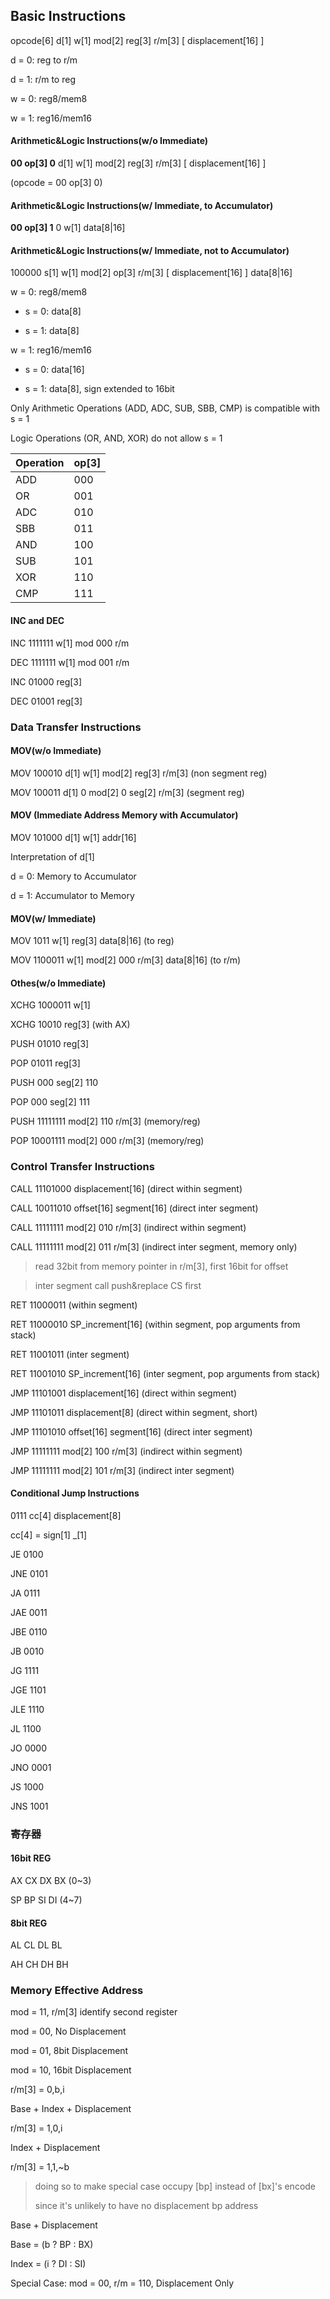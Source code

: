 ## Basic Instructions

opcode[6] d[1] w[1] mod[2] reg[3] r/m[3] [ displacement[16] ]

d = 0: reg to r/m

d = 1: r/m to reg

w = 0: reg8/mem8

w = 1: reg16/mem16

#### Arithmetic&Logic Instructions(w/o Immediate)

**00 op[3] 0** d[1] w[1] mod[2] reg[3] r/m[3] [ displacement[16] ]

(opcode = 00 op[3] 0)

#### Arithmetic&Logic Instructions(w/ Immediate, to Accumulator)

**00 op[3] 1** 0    w[1] data[8|16]

#### Arithmetic&Logic Instructions(w/ Immediate, not to Accumulator)

100000     s[1] w[1] mod[2] op[3] r/m[3] [ displacement[16] ] data[8|16]

w = 0: reg8/mem8

+ s = 0: data[8]

+ s = 1: data[8]

w = 1: reg16/mem16

+ s = 0: data[16]

+ s = 1: data[8], sign extended to 16bit

Only Arithmetic Operations (ADD, ADC, SUB, SBB, CMP) is compatible with s = 1

Logic Operations (OR, AND, XOR) do not allow s = 1

| Operation | op[3] |
| --------- | ----- |
| ADD       | 000   |
| OR        | 001   |
| ADC       | 010   |
| SBB       | 011   |
| AND       | 100   |
| SUB       | 101   |
| XOR       | 110   |
| CMP       | 111   |

#### INC and DEC

INC  1111111 w[1] mod 000 r/m

DEC  1111111 w[1] mod 001 r/m

INC  01000 reg[3]

DEC  01001 reg[3]

### Data Transfer Instructions

#### MOV(w/o Immediate)

MOV  100010 d[1] w[1] mod[2] reg[3] r/m[3] (non segment reg)

MOV  100011 d[1] 0    mod[2] 0 seg[2] r/m[3] (segment reg)

#### MOV (Immediate Address Memory with Accumulator)

MOV  101000 d[1] w[1] addr[16]

Interpretation of d[1]

d = 0: Memory to Accumulator

d = 1: Accumulator to Memory

#### MOV(w/ Immediate)

MOV  1011 w[1] reg[3] data[8|16] (to reg)

MOV  1100011 w[1]     mod[2] 000 r/m[3] data[8|16] (to r/m)

#### Othes(w/o Immediate)

XCHG 1000011 w[1]

XCHG 10010 reg[3] (with AX)

PUSH 01010 reg[3]

POP  01011 reg[3]

PUSH 000 seg[2] 110

POP  000 seg[2] 111

PUSH 11111111 mod[2] 110 r/m[3] (memory/reg)

POP  10001111 mod[2] 000 r/m[3] (memory/reg)

### Control Transfer Instructions

CALL 11101000 displacement[16] (direct within segment)

CALL 10011010 offset[16] segment[16] (direct inter segment)

CALL 11111111 mod[2] 010 r/m[3] (indirect within segment)

CALL 11111111 mod[2] 011 r/m[3] (indirect inter segment, memory only)

> read 32bit from memory pointer in r/m[3], first 16bit for offset

> inter segment call push&replace CS first



RET  11000011 (within segment)

RET  11000010 SP_increment[16] (within segment, pop arguments from stack)

RET  11001011 (inter segment)

RET  11001010 SP_increment[16] (inter segment, pop arguments from stack)



JMP  11101001 displacement[16] (direct within segment)

JMP  11101011 displacement[8] (direct within segment, short)

JMP  11101010 offset[16] segment[16] (direct inter segment)

JMP  11111111 mod[2] 100 r/m[3] (indirect within segment)

JMP  11111111 mod[2] 101 r/m[3] (indirect inter segment)

#### Conditional Jump Instructions

0111 cc[4] displacement[8]

cc[4] = sign[1] _[1] 

JE   0100

JNE  0101



JA   0111

JAE  0011

JBE  0110

JB   0010



JG   1111

JGE  1101

JLE  1110

JL   1100



JO   0000

JNO  0001

JS   1000

JNS  1001





### 寄存器

#### 16bit REG

AX CX DX BX (0~3)

SP BP SI DI (4~7)

#### 8bit REG

AL CL DL BL

AH CH DH BH

### Memory Effective Address

mod = 11, r/m[3] identify second register

mod = 00, No Displacement

mod = 01, 8bit Displacement

mod = 10, 16bit Displacement

r/m[3] = 0,b,i

Base + Index + Displacement

r/m[3] = 1,0,i

Index + Displacement

r/m[3] = 1,1,~b

> doing so to make special case occupy [bp] instead of [bx]'s encode
>
> since it's unlikely to have no displacement bp address

Base + Displacement

Base = (b ? BP : BX)

Index = (i ? DI : SI)

Special Case: mod = 00, r/m = 110, Displacement Only



